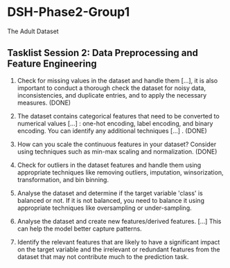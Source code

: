 # DSH-Phase2-Group1
The Adult Dataset

## Tasklist Session 2: Data Preprocessing and Feature Engineering

1. Check for missing values in the dataset and handle them [...], it is also important to conduct a thorough check the dataset for noisy data, inconsistencies, and duplicate entries, and to apply the necessary measures. (DONE)

2. The dataset contains categorical features that need to be converted to numerical values [...] : one-hot encoding, label encoding, and binary encoding. You can identify any additional techniques [...] . (DONE)

3. How can you scale the continuous features in your dataset? Consider using techniques such as min-max scaling and normalization. (DONE)

4. Check for outliers in the dataset features and handle them using appropriate techniques like removing outliers, imputation, winsorization, transformation, and bin binning.

5. Analyse the dataset and determine if the target variable 'class' is balanced or not. If it is not balanced, you need to balance it using appropriate techniques like oversampling or under-sampling.

6. Analyse the dataset and create new features/derived features. [...] This can help the model better capture patterns.

7. Identify the relevant features that are likely to have a significant impact on the target variable and the irrelevant or redundant features from the dataset that may not contribute much to the prediction task.
